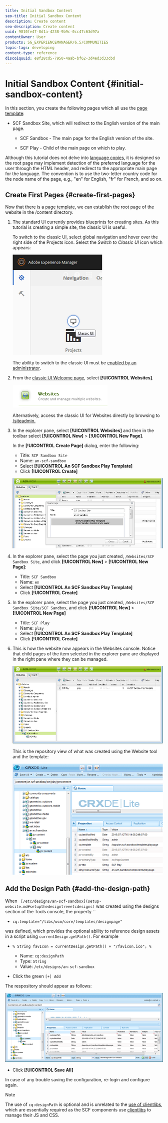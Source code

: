 ```yaml
---
title: Initial Sandbox Content
seo-title: Initial Sandbox Content
description: Create content
seo-description: Create content
uuid: 9810fe47-8d1a-4238-9b9c-0cc47c63d97a
contentOwner: User
products: SG_EXPERIENCEMANAGER/6.5/COMMUNITIES
topic-tags: developing
content-type: reference
discoiquuid: e8f28cd5-7950-4aab-bf62-3d4ed3d33cbd
---
```


# Initial Sandbox Content {#initial-sandbox-content}

In this section, you create the following pages which all use the [page template](initial-app.md#createthepagetemplate):

* SCF Sandbox Site, which will redirect to the English version of the main page.

  * SCF Sandbox - The main page for the English version of the site.

  * SCF Play - Child of the main page on which to play.

Although this tutorial does not delve into [language copies](../../help/sites-administering/tc-prep.md), it is designed so the root page may implement detection of the preferred language for the user through the HTML header, and redirect to the appropriate main page for the language. The convention is to use the two-letter country code for the node name of the page, e.g., "en" for English, "fr" for French, and so on.

## Create First Pages {#create-first-pages}

Now that there is a [page template](initial-app.md#createthepagetemplate), we can establish the root page of the website in the /content directory.

1. The standard UI currently provides blueprints for creating sites. As this tutorial is creating a simple site, the classic UI is useful.

   To switch to the classic UI, select global navigation and hover over the right side of the Projects icon. Select the *Switch to Classic UI* icon which appears:

   ![chlimage_1-36](assets/chlimage_1-36.png)

   The ability to switch to the classic UI must be [enabled by an administrator](../../help/sites-administering/enable-classic-ui.md).

1. From the [classic UI Welcome page](http://localhost:4502/welcome.html), select **[!UICONTROL Websites]**.

   ![chlimage_1-37](assets/chlimage_1-37.png)

   Alternatively, access the classic UI for Websites directly by browsing to [/siteadmin.](http://localhost:4502/siteadmin)

1. In the explorer pane, select **[!UICONTROL Websites]** and then in the toolbar select **[!UICONTROL New]** > **[!UICONTROL New Page]**.

   In the **[!UICONTROL Create Page]** dialog, enter the following:

   * Title: `SCF Sandbox Site`
   * Name: `an-scf-sandbox`
   * Select **[!UICONTROL An SCF Sandbox Play Template]**
   * Click **[!UICONTROL Create]**

   ![chlimage_1-38](assets/chlimage_1-38.png)

1. In the explorer pane, select the page you just created, `/Websites/SCF Sandbox Site`, and click **[!UICONTROL New]** > **[!UICONTROL New Page]**:

   * Title: `SCF Sandbox`
   * Name: `en`
   * Select **[!UICONTROL An SCF Sandbox Play Template]**
   * Click **[!UICONTROL Create]**

1. In the explorer pane, select the page you just created, `/Websites/SCF Sandbox Site/SCF Sandbox`, and click **[!UICONTROL New]** > **[!UICONTROL New Page]**

   * Title: `SCF Play`
   * Name: `play`
   * Select **[!UICONTROL An SCF Sandbox Play Template]**
   * Click **[!UICONTROL Create]**

1. This is how the website now appears in the Websites console. Notice that child pages of the item selected in the explorer pane are displayed in the right pane where they can be managed.

   ![chlimage_1-39](assets/chlimage_1-39.png)

   This is the repository view of what was created using the Website tool and the template:

   ![chlimage_1-40](assets/chlimage_1-40.png)

## Add the Design Path {#add-the-design-path}

When ` [/etc/designs/an-scf-sandbox](setup-website.md#setupthedesigntreeetcdesigns)` was created using the designs section of the Tools console, the property ``

* `cq:template="/libs/wcm/core/templates/designpage"`

was defined, which provides the optional ability to reference design assets in a script using `currentDesign.getPath()`. For example

* `% String favIcon = currentDesign.getPath() + "/favicon.ico"; %`


  * Name: `cq:designPath`
  * Type: `String`
  * Value: `/etc/designs/an-scf-sandbox`

* Click the green `[+] Add`

The respository should appear as follows:

![chlimage_1-41](assets/chlimage_1-41.png)

* Click **[!UICONTROL Save All]**

In case of any trouble saving the configuration, re-login and configure again.

>[!NOTE]
 >
 >The use of `cq:designPath` is optional and is unrelated to the [use of clientlibs](develop-app.md#includeclientlibsintemplate), which are essentially required as the SCF components use [clientlibs](client-customize.md#clientlibs-for-scf) to manage their JS and CSS.
 >

